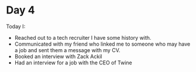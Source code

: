 # Day 4

Today I:

- Reached out to a tech recruiter I have some history with.
- Communicated with my friend who linked me to someone who may have a job and sent them a message with my CV.
- Booked an interview with Zack Ackil
- Had an interview for a job with the CEO of Twine